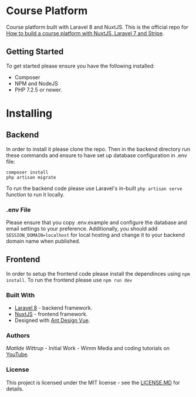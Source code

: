 # Course Platform

Course platform built with Laravel 8 and NuxtJS. This is the official repo for [How to build a course platform with NuxtJS, Laravel 7 and Stripe](https://www.youtube.com/watch?v=xS4Om2ZSu2o&list=PLjCZ5YN4Hlacehn798-qep4yXDcL4oF-x).

## Getting Started
To get started please ensure you have the following installed:

- Composer
- NPM and NodeJS
- PHP 7.2.5 or newer.

# Installing

## Backend
In order to install it please clone the repo. Then in the backend directory run these commands and ensure to have set up database configuration in .env file:

```
composer install
php artisan migrate
```

To run the backend code please use Laravel's in-built ``php artisan serve`` function to run it locally.

### .env File
Please ensure that you copy .env.example and configure the database and email settings to your preference. Additionally, you should add ``SESSION_DOMAIN=localhost`` for local hosting and change it to your backend domain name when published.

## Frontend

In order to setup the frontend code please install the dependinces using ``npm install``. To run the frontend please use ``npm run dev``
### Built With

- [Laravel 8](https://laravel.com/docs/8.x) - backend framework.
- [NuxtJS](http://nuxtjs.org/) - frontend framework.
- Designed with [Ant Design Vue](https://www.antdv.com/).

### Authors

*Matilde Wittrup* - Initial Work - Wimm Media and coding tutorials on [YouTube](youtube.com/c/matildewittrup).

### License

This project is licensed under the MIT license - see the [LICENSE.MD](https://github.com/Matildevoldsen/course-platform/blob/master/LICENSE.md) for details.
